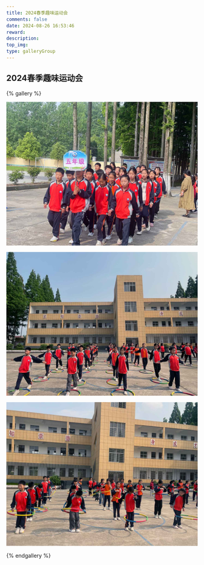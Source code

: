 ```yaml
---
title: 2024春季趣味运动会
comments: false
date: 2024-08-26 16:53:46
reward:
description:
top_img:
type: galleryGroup
---
```

<style>
.page-title {
    display: none;
  }
</style>
## 2024春季趣味运动会

{% gallery %}

![](../../img/2024春季趣味运动会/1.jpg)

![](../../img/2024春季趣味运动会/2.jpg)

![](../../img/2024春季趣味运动会/3.jpg)

{% endgallery %}

